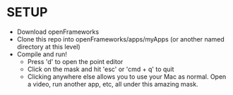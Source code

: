 SETUP
========================
* Download openFrameworks
* Clone this repo into openFrameworks/apps/myApps (or another named directory at this level)
* Compile and run!
	* Press 'd' to open the point editor
	* Click on the mask and hit 'esc' or 'cmd + q' to quit
	* Clicking anywhere else allows you to use your Mac as normal. Open a video, run another app, etc, all under this amazing mask.